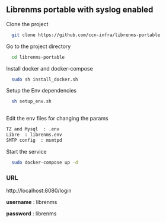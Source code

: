 
## Librenms portable with syslog enabled

Clone the project

```bash
  git clone https://github.com/ccn-infra/librenms-portable
```

Go to the project directory

```bash
  cd librenms-portable
```

Install  docker and docker-compose

```bash
  sudo sh install_docker.sh 
```


Setup the Env  dependencies

```bash
  sh setup_env.sh
  
```

Edit  the env   files for changing the params 

```bash
TZ and Mysql  : .env 
Libre  : librenms.env
SMTP config  : msmtpd
```



Start the service

```bash
  sudo docker-compose up -d 
 ```


### URL 
http://localhost:8080/login

**username** : librenms

**password** : librenms
